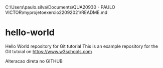 C:\Users\paulo.silva\Documents\QUA20930 - PAULO VICTOR\myprojetoexercio22092021\README.md
# hello-world
Hello World repository for Git tutorial
This is an example repository for the Git tutoial on https://www.w3schools.com

Alteracao direta no GITHUB

